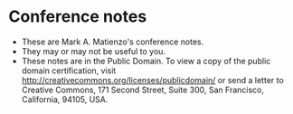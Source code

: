 Conference notes
================

* These are Mark A. Matienzo's conference notes.
* They may or may not be useful to you. 
* These notes are in the Public Domain. To view a copy of the public domain certification, visit http://creativecommons.org/licenses/publicdomain/ or send a letter to Creative Commons, 171 Second Street, Suite 300, San Francisco, California, 94105, USA.

